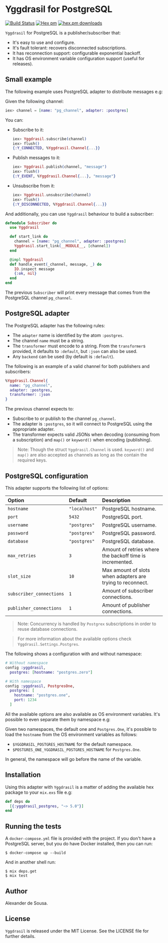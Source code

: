# Yggdrasil for PostgreSQL

[![Build Status](https://travis-ci.org/gmtprime/yggdrasil_postgres.svg?branch=master)](https://travis-ci.org/gmtprime/yggdrasil_postgres) [![Hex pm](http://img.shields.io/hexpm/v/yggdrasil_postgres.svg?style=flat)](https://hex.pm/packages/yggdrasil_postgres) [![hex.pm downloads](https://img.shields.io/hexpm/dt/yggdrasil_postgres.svg?style=flat)](https://hex.pm/packages/yggdrasil_postgres)

`Yggdrasil` for PostgreSQL is a publisher/subscriber that:

- It's easy to use and configure.
- It's fault tolerant: recovers disconnected subscriptions.
- It has reconnection support: configurable exponential backoff.
- It has OS environment variable configuration support (useful for releases).

## Small example

The following example uses PostgreSQL adapter to distribute messages e.g:

Given the following channel:

```elixir
iex> channel = [name: "pg_channel", adapter: :postgres]
```

You can:

* Subscribe to it:

  ```elixir
  iex> Yggdrasil.subscribe(channel)
  iex> flush()
  {:Y_CONNECTED, %Yggdrasil.Channel{...}}
  ```

* Publish messages to it:

  ```elixir
  iex> Yggdrasil.publish(channel, "message")
  iex> flush()
  {:Y_EVENT, %Yggdrasil.Channel{...}, "message"}
  ```

* Unsubscribe from it:

  ```elixir
  iex> Yggdrasil.unsubscribe(channel)
  iex> flush()
  {:Y_DISCONNECTED, %Yggdrasil.Channel{...}}
  ```

And additionally, you can use `Yggdrasil` behaviour to build a subscriber:

```elixir
defmodule Subscriber do
  use Yggdrasil

  def start_link do
    channel = [name: "pg_channel", adapter: :postgres]
    Yggdrasil.start_link(__MODULE__, [channel])
  end

  @impl Yggdrasil
  def handle_event(_channel, message, _) do
    IO.inspect message
    {:ok, nil}
  end
end
```

The previous `Subscriber` will print every message that comes from the
PostgreSQL channel `pg_channel`.

## PostgreSQL adapter

The PostgreSQL adapter has the following rules:

* The `adapter` name is identified by the atom `:postgres`.
* The channel `name` must be a string.
* The `transformer` must encode to a string. From the `transformer`s provided,
  it defaults to `:default`, but `:json` can also be used.
* Any `backend` can be used (by default is `:default`).

The following is an example of a valid channel for both publishers and
subscribers:

```elixir
%Yggdrasil.Channel{
  name: "pg_channel",
  adapter: :postgres,
  transformer: :json
}
```

The previous channel expects to:

- Subscribe to or publish to the channel `pg_channel`.
- The adapter is `:postgres`, so it will connect to PostgreSQL using the
  appropriate adapter.
- The transformer expects valid JSONs when decoding (consuming from a
  subscription) and `map()` or `keyword()` when encoding (publishing).

> Note: Though the struct `Yggdrasil.Channel` is used. `keyword()` and `map()`
> are also accepted as channels as long as the contain the required keys.


## PostgreSQL configuration

This adapter supports the following list of options:

Option                   | Default       | Description
:----------------------- | :------------ | :----------
`hostname`               | `"localhost"` | PostgreSQL hostname.
`port`                   | `5432`        | PostgreSQL  port.
`username`               | `"postgres"`  | PostgreSQL username.
`password`               | `"postgres"`  | PostgreSQL password.
`database`               | `"postgres"`  | PostgreSQL database.
`max_retries`            | `3`           | Amount of retries where the backoff time is incremented.
`slot_size`              | `10`          | Max amount of slots when adapters are trying to reconnect.
`subscriber_connections` | `1`           | Amount of subscriber connections.
`publisher_connections`  | `1`           | Amount of publisher connections.

> Note: Concurrency is handled by `Postgrex` subscriptions in order to reuse
> database connections.

> For more information about the available options check
> `Yggdrasil.Settings.Postgres`.

The following shows a configuration with and without namespace:

```elixir
# Without namespace
config :yggdrasil,
  postgres: [hostname: "postgres.zero"]

# With namespace
config :yggdrasil, PostgresOne,
  postgres: [
    hostname: "postgres.one",
    port: 1234
  ]
```

All the available options are also available as OS environment variables.
It's possible to even separate them by namespace e.g:

Given two namespaces, the default one and `Postgres.One`, it's possible to
load the `hostname` from the OS environment variables as follows:

- `$YGGDRASIL_POSTGRES_HOSTNAME` for the default namespace.
- `$POSTGRES_ONE_YGGDRASIL_POSTGRES_HOSTNAME` for `Postgres.One`.

In general, the namespace will go before the name of the variable.

## Installation

Using this adapter with `Yggdrasil` is a matter of adding the
available hex package to your `mix.exs` file e.g:

```elixir
def deps do
  [{:yggdrasil_postgres, "~> 5.0"}]
end
```

## Running the tests

A `docker-compose.yml` file is provided with the project. If  you don't have a
PostgreSQL server, but you do have Docker installed, then you can run:

```
$ docker-compose up --build
```

And in another shell run:

```
$ mix deps.get
$ mix test
```

## Author

Alexander de Sousa.

## License

`Yggdrasil` is released under the MIT License. See the LICENSE file for further
details.
